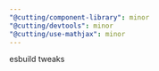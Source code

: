 ```yaml
---
"@cutting/component-library": minor
"@cutting/devtools": minor
"@cutting/use-mathjax": minor
---
```


esbuild tweaks
